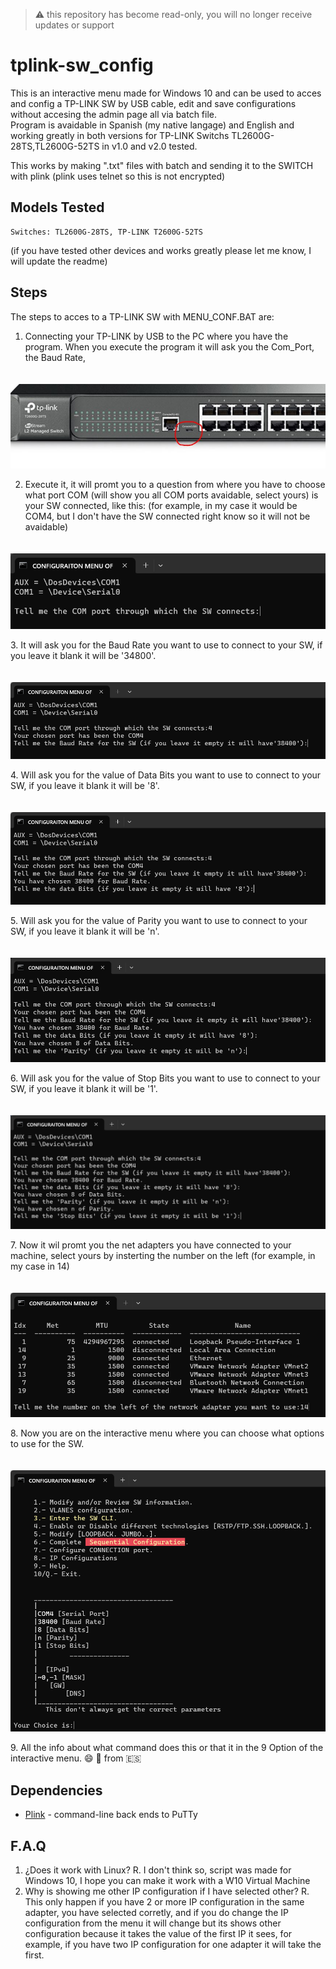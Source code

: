 > ⚠️ this repository has become read-only, you will no longer receive updates or support

# tplink-sw_config
 This is an interactive menu made for Windows 10 and can be used to acces and config a TP-LINK SW by USB cable, edit and save configurations without accesing the admin page all via batch file.  
 Program is avaidable in Spanish (my native langage) and English and working greatly in both versions for TP-LINK Switchs TL2600G-28TS,TL2600G-52TS in v1.0 and v2.0 tested.
 
 This works by making ".txt" files with batch and sending it to the SWITCH with plink (plink uses telnet so this is not encrypted)


## Models Tested

    Switches: TL2600G-28TS, TP-LINK T2600G-52TS
	
(if you have tested other devices and works greatly please let me know, I will update the readme)

## Steps
The steps to acces to a TP-LINK SW with MENU_CONF.BAT are:

1. Connecting your TP-LINK by USB to the PC where you have the program.
When you execute the program it will ask you the Com_Port, the Baud Rate,

<p align="center">
    <img src="assets/front-sw.JPG" alt="Front of the Switch" style="margin-top: 20px;">
</p>

2. Execute it, it will promt you to a question from where you have to choose what port COM (will show you all COM ports avaidable, select yours) is your SW connected, like this:
(for example, in my case it would be COM4, but I don't have the SW connected right know so it will not be avaidable)

<p align="center">
    <img src="assets/1.png" alt="Terminal" style="margin-top: 20px;">
</p>
3. It will ask you for the Baud Rate you want to use to connect to your SW, if you leave it blank it will be '34800'.
<p align="center">
    <img src="assets/3.png" alt="Terminal" style="margin-top: 20px;">
</p>
4. Will ask you for the value of Data Bits you want to use to connect to your SW, if you leave it blank it will be '8'.
<p align="center">
    <img src="assets/4.png" alt="Terminal" style="margin-top: 20px;">
</p>
5. Will ask you for the value of Parity you want to use to connect to your SW, if you leave it blank it will be 'n'.
<p align="center">
    <img src="assets/5.png" alt="Terminal" style="margin-top: 20px;">
</p>
6. Will ask you for the value of Stop Bits you want to use to connect to your SW, if you leave it blank it will be '1'.
<p align="center">
    <img src="assets/6.png" alt="Terminal" style="margin-top: 20px;">
</p>
7. Now it wil promt you the net adapters you have connected to your machine, select yours  by insterting the number on the left (for example, in my case in 14)
<p align="center">
    <img src="assets/7.png" alt="Terminal" style="margin-top: 20px;">
</p>
8. Now you are on the interactive menu where you can choose what options to use for the SW.
<p align="center">
    <img src="assets/8.png" alt="Terminal" style="margin-top: 20px;">
</p>
9. All the info about what command does this or that it in the 9 Option of the interactive menu. 😄
💖 from 🇪🇸

## Dependencies

* [Plink](https://www.chiark.greenend.org.uk/~sgtatham/putty/latest.html) - command-line back ends to PuTTy

## F.A.Q
1. ¿Does it work with Linux?
R. I don't think so, script was made for Windows 10, I hope you can make it work with a W10 Virtual Machine
2. Why is showing me other IP configuration if I have selected other?
R. This only happen if you have 2 or more IP configuration in the same adapter, you have selected corretly, and if you do change the IP configuration from the menu it will change but its shows other configuration because it takes the value of the first IP it sees, for example, if you have two IP configuration for one adapter it will take the first.
